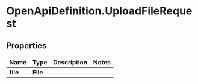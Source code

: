 # OpenApiDefinition.UploadFileRequest

## Properties

Name | Type | Description | Notes
------------ | ------------- | ------------- | -------------
**file** | **File** |  | 


